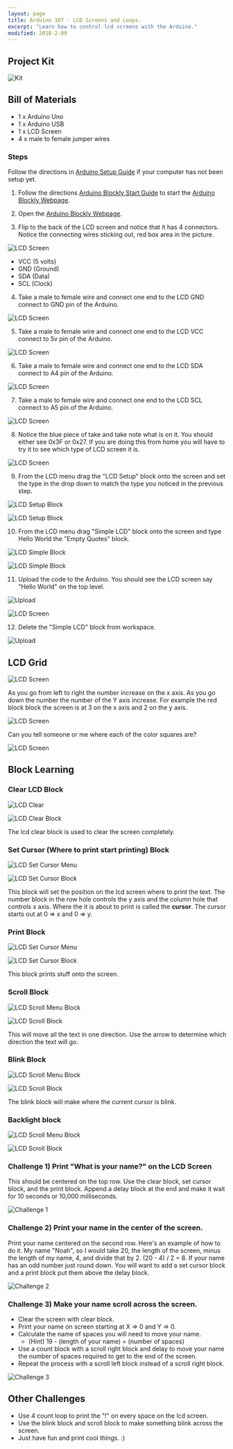 ```yaml
---
layout: page
title: Arduino 107 - LCD Screens and Loops.
excerpt: "Learn how to control lcd screens with the Arduino."
modified: 2018-2-09
---
```

## Project Kit

![Kit](/images/arduino-block/lesson-7/kit.jpg) 

## Bill of Materials

- 1 x Arduino Uno
- 1 x Arduino USB
- 1 x LCD Screen
- 4 x male to female jumper wires 

### Steps

Follow the directions in [Arduino Setup Guide](/arduino-setup) if your computer has not been setup yet.  

1) Follow the directions [Arduino Blockly Start Guide](/arduino-blockly-start) to start the [Arduino Blockly Webpage](http://localhost:3000).
 
2) Open the [Arduino Blockly Webpage](http://localhost:3000).

3) Flip to the back of the LCD screen and notice that it has 4 connectors. Notice the connecting wires sticking out, red box area in the picture.

![LCD Screen](/images/arduino-block/lesson-7/step3.jpg) 

- VCC (5 volts)
- GND (Ground)
- SDA (Data)
- SCL (Clock) 

4) Take a male to female wire and connect one end to the LCD GND connect to GND pin of the Arduino.

![LCD Screen](/images/arduino-block/lesson-7/step4.jpg) 

5) Take a male to female wire and connect one end to the LCD VCC connect to 5v pin of the Arduino.

![LCD Screen](/images/arduino-block/lesson-7/step5.jpg) 

6) Take a male to female wire and connect one end to the LCD SDA connect to A4 pin of the Arduino.

![LCD Screen](/images/arduino-block/lesson-7/step6.jpg) 

7) Take a male to female wire and connect one end to the LCD SCL connect to A5 pin of the Arduino.

![LCD Screen](/images/arduino-block/lesson-7/step7.jpg) 

8) Notice the blue piece of take and take note what is on it.  You should either see 0x3F or 0x27.  If you are doing this from home you will have to try it to see which type of LCD screen it is.

![LCD Screen](/images/arduino-block/lesson-7/step8.jpg) 

9) From the LCD menu drag the "LCD Setup" block onto the screen and set the type in the drop down to match the type you noticed in the previous step.

![LCD Setup Block](/images/arduino-block/lesson-7/step9a.png) 

![LCD Setup Block](/images/arduino-block/lesson-7/step9b.png) 

10) From the LCD menu drag "Simple LCD" block onto the screen and type Hello World the "Empty Quotes" block.

![LCD Simple Block](/images/arduino-block/lesson-7/step10a.png) 

![LCD Simple Block](/images/arduino-block/lesson-7/step10b.png) 

11) Upload the code to the Arduino.  You should see the LCD screen say "Hello World" on the top level.

![Upload](/images/arduino-block/lesson-7/step11a.png) 

![LCD Screen](/images/arduino-block/lesson-7/step11b.jpg) 

12) Delete the "Simple LCD" block from workspace.

![Upload](/images/arduino-block/lesson-7/step12.png)

## LCD Grid 

![LCD Screen](/images/arduino-block/lesson-7/lcd-screen.png) 

As you go from left to right the number increase on the x axis.  As you go down the number the number of the Y axis increase.  For example the red block block the screen is at 3 on the x axis and 2 on the y axis.

![LCD Screen](/images/arduino-block/lesson-7/lcd-screen-1.png) 

Can you tell someone or me where each of the color squares are?

![LCD Screen](/images/arduino-block/lesson-7/lcd-screen-2.png) 

## Block Learning

### Clear LCD Block

![LCD Clear](/images/arduino-block/lesson-7/lcd-clear-block-menu.png) 

![LCD Clear Block](/images/arduino-block/lesson-7/lcd-clear-block.png) 

The lcd clear block is used to clear the screen completely.

### Set Cursor (Where to print start printing) Block

![LCD Set Cursor Menu](/images/arduino-block/lesson-7/set-cursor-menu.png) 

![LCD Set Cursor Block](/images/arduino-block/lesson-7/set-cursor-block.png) 

This block will set the position on the lcd screen where to print the text.  The number block in the row hole controls the y axis and the column hole that controls x axis.  Where the it is about to print is called the **cursor**.  The cursor starts out at 0 => x and 0 => y.
  
### Print Block

![LCD Set Cursor Menu](/images/arduino-block/lesson-7/menu-print-block.png) 

![LCD Set Cursor Block](/images/arduino-block/lesson-7/print-block.png) 

This block prints stuff onto the screen.

### Scroll Block

![LCD Scroll Menu Block](/images/arduino-block/lesson-7/scroll-block-menu.png) 

![LCD Scroll Block](/images/arduino-block/lesson-7/scroll-block.png) 

This will move all the text in one direction.  Use the arrow to determine which direction the text will go.

### Blink Block

![LCD Scroll Menu Block](/images/arduino-block/lesson-7/blink-menu.png) 

![LCD Scroll Block](/images/arduino-block/lesson-7/blink-block.png) 

The blink block will make where the current cursor is blink.

### Backlight block

![LCD Scroll Menu Block](/images/arduino-block/lesson-7/backlight-menu.png) 

![LCD Scroll Block](/images/arduino-block/lesson-7/backlight-block.png) 

### Challenge 1) Print "What is your name?" on the LCD Screen

This should be centered on the top row.  Use the clear block, set cursor block, and the print block.  Append a delay block at the end and make it wait for 10 seconds or 10,000 milliseconds.


![Challenge 1](/images/arduino-block/lesson-7/challenge-1.jpg) 


### Challenge 2) Print your name in the center of the screen.

Print your name centered on the second row.  Here's an example of how to do it.  My name "Noah", so I would take 20, the length of the screen, minus the length of my name, 4, and divide that by 2. (20 - 4) / 2 = 8.  If your name has an odd number just round down.  You will want to add a set cursor block and a print block put them above the delay block. 

![Challenge 2](/images/arduino-block/lesson-7/challenge-2.jpg) 


### Challenge 3) Make your name scroll across the screen.

- Clear the screen with clear block.
- Print your name on screen starting at X => 0 and Y => 0.
- Calculate the name of spaces you will need to move your name. 
    - (Hint) 19 - (length of your name) = (number of spaces)
- Use a count block with a scroll right block and delay to move your name the number of spaces required to get to the end of the screen.
- Repeat the process with a scroll left block instead of a scroll right block.

![Challenge 3](/images/arduino-block/lesson-7/challenge-3.gif) 

## Other Challenges

- Use 4 count loop to print the "!" on every space on the lcd screen.
- Use the blink block and scroll block to make something blink across the screen.  
- Just have fun and print cool things. :)